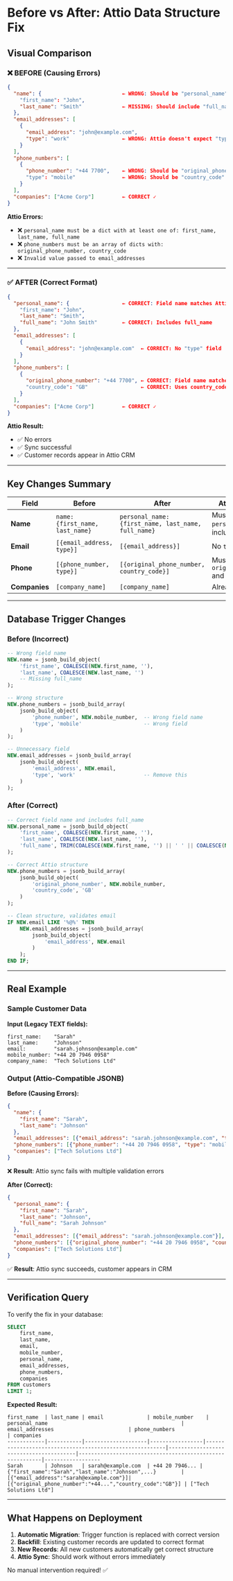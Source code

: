 # Before vs After: Attio Data Structure Fix

## Visual Comparison

### ❌ BEFORE (Causing Errors)

```json
{
  "name": {                          ← WRONG: Should be "personal_name"
    "first_name": "John",
    "last_name": "Smith"             ← MISSING: Should include "full_name"
  },
  "email_addresses": [
    {
      "email_address": "john@example.com",
      "type": "work"                 ← WRONG: Attio doesn't expect "type"
    }
  ],
  "phone_numbers": [
    {
      "phone_number": "+44 7700",    ← WRONG: Should be "original_phone_number"
      "type": "mobile"               ← WRONG: Should be "country_code"
    }
  ],
  "companies": ["Acme Corp"]         ← CORRECT ✓
}
```

**Attio Errors:**
- ❌ `personal_name must be a dict with at least one of: first_name, last_name, full_name`
- ❌ `phone_numbers must be an array of dicts with: original_phone_number, country_code`
- ❌ `Invalid value passed to email_addresses`

---

### ✅ AFTER (Correct Format)

```json
{
  "personal_name": {                 ← CORRECT: Field name matches Attio
    "first_name": "John",
    "last_name": "Smith",
    "full_name": "John Smith"        ← CORRECT: Includes full_name
  },
  "email_addresses": [
    {
      "email_address": "john@example.com"  ← CORRECT: No "type" field
    }
  ],
  "phone_numbers": [
    {
      "original_phone_number": "+44 7700", ← CORRECT: Field name matches Attio
      "country_code": "GB"                 ← CORRECT: Uses country_code
    }
  ],
  "companies": ["Acme Corp"]         ← CORRECT ✓
}
```

**Attio Result:**
- ✅ No errors
- ✅ Sync successful
- ✅ Customer records appear in Attio CRM

---

## Key Changes Summary

| Field | Before | After | Attio Requirement |
|-------|--------|-------|-------------------|
| **Name** | `name: {first_name, last_name}` | `personal_name: {first_name, last_name, full_name}` | Must be called `personal_name` and include `full_name` |
| **Email** | `[{email_address, type}]` | `[{email_address}]` | No `type` field needed |
| **Phone** | `[{phone_number, type}]` | `[{original_phone_number, country_code}]` | Must use `original_phone_number` and `country_code` |
| **Companies** | `[company_name]` | `[company_name]` | Already correct ✓ |

---

## Database Trigger Changes

### Before (Incorrect)
```sql
-- Wrong field name
NEW.name = jsonb_build_object(
    'first_name', COALESCE(NEW.first_name, ''),
    'last_name', COALESCE(NEW.last_name, '')
    -- Missing full_name
);

-- Wrong structure
NEW.phone_numbers = jsonb_build_array(
    jsonb_build_object(
        'phone_number', NEW.mobile_number,  -- Wrong field name
        'type', 'mobile'                    -- Wrong field
    )
);

-- Unnecessary field
NEW.email_addresses = jsonb_build_array(
    jsonb_build_object(
        'email_address', NEW.email,
        'type', 'work'                      -- Remove this
    )
);
```

### After (Correct)
```sql
-- Correct field name and includes full_name
NEW.personal_name = jsonb_build_object(
    'first_name', COALESCE(NEW.first_name, ''),
    'last_name', COALESCE(NEW.last_name, ''),
    'full_name', TRIM(COALESCE(NEW.first_name, '') || ' ' || COALESCE(NEW.last_name, ''))
);

-- Correct Attio structure
NEW.phone_numbers = jsonb_build_array(
    jsonb_build_object(
        'original_phone_number', NEW.mobile_number,
        'country_code', 'GB'
    )
);

-- Clean structure, validates email
IF NEW.email LIKE '%@%' THEN
    NEW.email_addresses = jsonb_build_array(
        jsonb_build_object(
            'email_address', NEW.email
        )
    );
END IF;
```

---

## Real Example

### Sample Customer Data

**Input (Legacy TEXT fields):**
```
first_name:    "Sarah"
last_name:     "Johnson"
email:         "sarah.johnson@example.com"
mobile_number: "+44 20 7946 0958"
company_name:  "Tech Solutions Ltd"
```

### Output (Attio-Compatible JSONB)

**Before (Causing Errors):**
```json
{
  "name": {
    "first_name": "Sarah",
    "last_name": "Johnson"
  },
  "email_addresses": [{"email_address": "sarah.johnson@example.com", "type": "work"}],
  "phone_numbers": [{"phone_number": "+44 20 7946 0958", "type": "mobile"}],
  "companies": ["Tech Solutions Ltd"]
}
```
❌ **Result**: Attio sync fails with multiple validation errors

**After (Correct):**
```json
{
  "personal_name": {
    "first_name": "Sarah",
    "last_name": "Johnson",
    "full_name": "Sarah Johnson"
  },
  "email_addresses": [{"email_address": "sarah.johnson@example.com"}],
  "phone_numbers": [{"original_phone_number": "+44 20 7946 0958", "country_code": "GB"}],
  "companies": ["Tech Solutions Ltd"]
}
```
✅ **Result**: Attio sync succeeds, customer appears in CRM

---

## Verification Query

To verify the fix in your database:

```sql
SELECT 
    first_name,
    last_name,
    email,
    mobile_number,
    personal_name,
    email_addresses,
    phone_numbers,
    companies
FROM customers
LIMIT 1;
```

**Expected Result:**
```
first_name  | last_name | email              | mobile_number    | personal_name                                           | email_addresses                        | phone_numbers                                            | companies
------------|-----------|--------------------|-----------------|---------------------------------------------------------|----------------------------------------|----------------------------------------------------------|------------------
Sarah       | Johnson   | sarah@example.com  | +44 20 7946... | {"first_name":"Sarah","last_name":"Johnson",...}        | [{"email_address":"sarah@example.com"}]| [{"original_phone_number":"+44...","country_code":"GB"}] | ["Tech Solutions Ltd"]
```

---

## What Happens on Deployment

1. **Automatic Migration**: Trigger function is replaced with correct version
2. **Backfill**: Existing customer records are updated to correct format
3. **New Records**: All new customers automatically get correct structure
4. **Attio Sync**: Should work without errors immediately

No manual intervention required! ✅
